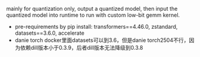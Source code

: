 mainly for quantization only, output a quantized model, then input the quantized model into runtime to run with custom low-bit gemm kernel.

* pre-requirements by pip install: transformers==4.46.0, zstandard, datasets==3.6.0, accelerate
* danie torch docker里面datasets可以到3.6，但是danie torch2504不行，因为依赖dill版本小于0.3.9，后者dill版本无法降级到0.3.8